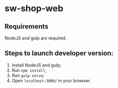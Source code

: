 # sw-shop-web

## Requirements
NodeJS and gulp are required.

## Steps to launch developer version:
1. Install NodeJS and gulp;
2. Run `npm install`;
3. Run `gulp serve`;
4. Open `localhost:3000/` in your browser.
